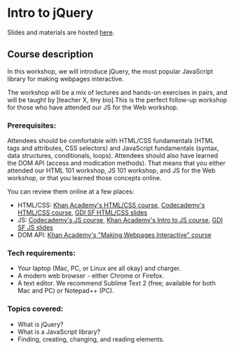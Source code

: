 # Intro to jQuery

Slides and materials are hosted [here](http://teaching-materials.org/jquery).

## Course description

In this workshop, we will introduce jQuery, the most popular JavaScript library for making webpages interactive.

The workshop will be a mix of lectures and hands-on exercises in pairs, and will be taught by [teacher X, tiny bio].This is the perfect follow-up workshop for those who have attended our JS for the Web workshop.

### Prerequisites:

Attendees should be comfortable with HTML/CSS fundamentals (HTML tags and attributes, CSS selectors) and JavaScript fundamentals (syntax, data structures, conditionals, loops). Attendees should also have learned the DOM API (access and modication methods). That means that you either attended our HTML 101 workshop, JS 101 workshop, and JS for the Web workshop, or that you learned those concepts online. 

You can review them online at a few places:
* HTML/CSS: [Khan Academy's HTML/CSS course](https://khanacademy.org/html-css), [Codecademy's HTML/CSS course](https://www.codecademy.com/tracks/web), [GDI SF HTML/CSS slides](http://teaching-materials.org/htmlcss-1day)
* JS: [Codecademy's JS course](https://www.codecademy.com/tracks/javascript), [Khan Academy's Intro to JS course](https://khanacademy.org/programming),  [GDI SF JS slides](http://teaching-materials.org/javascript)
* DOM API: [Khan Academy's "Making Webpages Interactive" course](https://khanacademy.org/html-css-js)


### Tech requirements:

* Your laptop (Mac, PC, or Linux are all okay) and charger.
* A modern web browser - either Chrome or Firefox. 
* A text editor. We recommend Sublime Text 2 (free; available for both Mac and PC) or Notepad++ (PC).

### Topics covered:

* What is jQuery?
* What is a JavaScript library?
* Finding, creating, changing, and reading elements.
